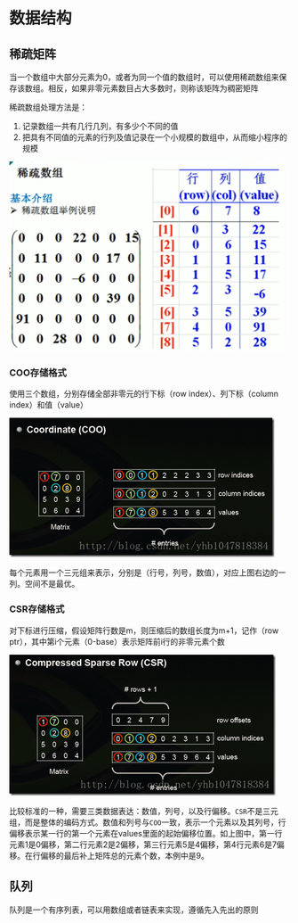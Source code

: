 # 数据结构

## 稀疏矩阵

当一个数组中大部分元素为0，或者为同一个值的数组时，可以使用稀疏数组来保存该数组。相反，如果非零元素数目占大多数时，则称该矩阵为稠密矩阵

稀疏数组处理方法是：

1. 记录数组一共有几行几列，有多少个不同的值
2. 把具有不同值的元素的行列及值记录在一个小规模的数组中，从而缩小程序的规模

![image-20230224200031787](数据结构.assets/image-20230224200031787.png)

### COO存储格式

使用三个数组，分别存储全部非零元的行下标（row index）、列下标（column index）和值（value）

![这里写图片描述](数据结构.assets/SouthEast)

每个元素用一个三元组来表示，分别是（行号，列号，数值），对应上图右边的一列。空间不是最优。

### CSR存储格式

对下标进行压缩，假设矩阵行数是m，则压缩后的数组长度为m+1，记作（row ptr），其中第i个元素（0-base）表示矩阵前i行的非零元素个数

![这里写图片描述](数据结构.assets/SouthEast1)

比较标准的一种，需要三类数据表达：数值，列号，以及行偏移。`CSR`不是三元组，而是整体的编码方式。数值和列号与`COO`一致，表示一个元素以及其列号，行偏移表示某一行的第一个元素在values里面的起始偏移位置。如上图中，第一行元素1是0偏移，第二行元素2是2偏移，第三行元素5是4偏移，第4行元素6是7偏移。在行偏移的最后补上矩阵总的元素个数，本例中是9。

## 队列

队列是一个有序列表，可以用数组或者链表来实现，遵循先入先出的原则